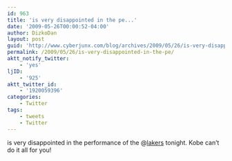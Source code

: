 ```yaml
---
id: 963
title: 'is very disappointed in the pe...'
date: '2009-05-26T00:00:52-04:00'
author: DizkoDan
layout: post
guid: 'http://www.cyberjunx.com/blog/archives/2009/05/26/is-very-disappointed-in-the-pe/'
permalink: /2009/05/26/is-very-disappointed-in-the-pe/
aktt_notify_twitter:
    - 'yes'
ljID:
    - '925'
aktt_twitter_id:
    - '1920059396'
categories:
    - Twitter
tags:
    - tweets
    - Twitter
---
```


is very disappointed in the performance of the @[lakers](http://twitter.com/lakers) tonight. Kobe can’t do it all for you!